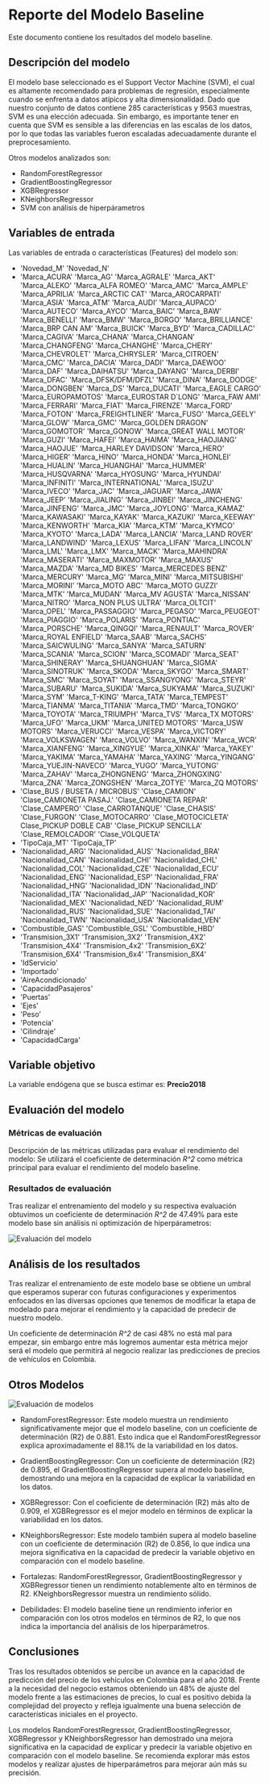 # Reporte del Modelo Baseline

Este documento contiene los resultados del modelo baseline.

## Descripción del modelo

El modelo base seleccionado es el Support Vector Machine (SVM), el cual es altamente recomendado para problemas de regresión, especialmente cuando se enfrenta a datos atípicos y alta dimensionalidad. Dado que nuestro conjunto de datos contiene 285 características y 9563 muestras, SVM es una elección adecuada. Sin embargo, es importante tener en cuenta que SVM es sensible a las diferencias en las escalas de los datos, por lo que todas las variables fueron escaladas adecuadamente durante el preprocesamiento.

Otros modelos analizados son:

* RandomForestRegressor
* GradientBoostingRegressor
* XGBRegressor
* KNeighborsRegressor
* SVM con análisis de hiperpárametros

## Variables de entrada

Las variables de entrada o características (Features) del modelo son:

* 'Novedad_M' 'Novedad_N'
* 'Marca_ACURA' 'Marca_AG' 'Marca_AGRALE' 'Marca_AKT' 'Marca_ALEKO' 'Marca_ALFA ROMEO' 'Marca_AMC' 'Marca_AMPLE' 'Marca_APRILIA' 'Marca_ARCTIC CAT' 'Marca_AROCARPATI' 'Marca_ASIA' 'Marca_ATM' 'Marca_AUDI' 'Marca_AUPACO' 'Marca_AUTECO' 'Marca_AYCO' 'Marca_BAIC' 'Marca_BAW' 'Marca_BENELLI' 'Marca_BMW' 'Marca_BORGO' 'Marca_BRILLIANCE' 'Marca_BRP CAN AM' 'Marca_BUICK' 'Marca_BYD' 'Marca_CADILLAC' 'Marca_CAGIVA' 'Marca_CHANA' 'Marca_CHANGAN' 'Marca_CHANGFENG' 'Marca_CHANGHE' 'Marca_CHERY' 'Marca_CHEVROLET' 'Marca_CHRYSLER' 'Marca_CITROEN' 'Marca_CMC' 'Marca_DACIA' 'Marca_DADI' 'Marca_DAEWOO' 'Marca_DAF' 'Marca_DAIHATSU' 'Marca_DAYANG' 'Marca_DERBI' 'Marca_DFAC' 'Marca_DFSK/DFM/DFZL' 'Marca_DINA' 'Marca_DODGE' 'Marca_DONGBEN' 'Marca_DS' 'Marca_DUCATI' 'Marca_EAGLE CARGO' 'Marca_EUROPAMOTOS' 'Marca_EUROSTAR D`LONG' 'Marca_FAW AMI' 'Marca_FERRARI' 'Marca_FIAT' 'Marca_FIRENZE' 'Marca_FORD' 'Marca_FOTON' 'Marca_FREIGHTLINER' 'Marca_FUSO' 'Marca_GEELY' 'Marca_GLOW' 'Marca_GMC' 'Marca_GOLDEN DRAGON' 'Marca_GOMOTOR' 'Marca_GONOW' 'Marca_GREAT WALL MOTOR' 'Marca_GUZI' 'Marca_HAFEI' 'Marca_HAIMA' 'Marca_HAOJIANG' 'Marca_HAOJUE' 'Marca_HARLEY DAVIDSON' 'Marca_HERO' 'Marca_HIGER' 'Marca_HINO' 'Marca_HONDA' 'Marca_HONLEI' 'Marca_HUALIN' 'Marca_HUANGHAI' 'Marca_HUMMER' 'Marca_HUSQVARNA' 'Marca_HYOSUNG' 'Marca_HYUNDAI' 'Marca_INFINITI' 'Marca_INTERNATIONAL' 'Marca_ISUZU' 'Marca_IVECO' 'Marca_JAC' 'Marca_JAGUAR' 'Marca_JAWA' 'Marca_JEEP' 'Marca_JIALING' 'Marca_JINBEI' 'Marca_JINCHENG' 'Marca_JINFENG' 'Marca_JMC' 'Marca_JOYLONG' 'Marca_KAMAZ' 'Marca_KAWASAKI' 'Marca_KAYAK' 'Marca_KAZUKI' 'Marca_KEEWAY' 'Marca_KENWORTH' 'Marca_KIA' 'Marca_KTM' 'Marca_KYMCO' 'Marca_KYOTO' 'Marca_LADA' 'Marca_LANCIA' 'Marca_LAND ROVER' 'Marca_LANDWIND' 'Marca_LEXUS' 'Marca_LIFAN' 'Marca_LINCOLN' 'Marca_LML' 'Marca_LMX' 'Marca_MACK' 'Marca_MAHINDRA' 'Marca_MASERATI' 'Marca_MAXMOTOR' 'Marca_MAXUS' 'Marca_MAZDA' 'Marca_MD BIKES' 'Marca_MERCEDES BENZ' 'Marca_MERCURY' 'Marca_MG' 'Marca_MINI' 'Marca_MITSUBISHI' 'Marca_MORINI' 'Marca_MOTO ABC' 'Marca_MOTO GUZZI' 'Marca_MTK' 'Marca_MUDAN' 'Marca_MV AGUSTA' 'Marca_NISSAN' 'Marca_NITRO' 'Marca_NON PLUS ULTRA' 'Marca_OLTCIT' 'Marca_OPEL' 'Marca_PASSAGGIO' 'Marca_PEGASO' 'Marca_PEUGEOT' 'Marca_PIAGGIO' 'Marca_POLARIS' 'Marca_PONTIAC' 'Marca_PORSCHE' 'Marca_QINGQI' 'Marca_RENAULT' 'Marca_ROVER' 'Marca_ROYAL ENFIELD' 'Marca_SAAB' 'Marca_SACHS' 'Marca_SAICWULING' 'Marca_SANYA' 'Marca_SATURN' 'Marca_SCANIA' 'Marca_SCION' 'Marca_SCOMADI' 'Marca_SEAT' 'Marca_SHINERAY' 'Marca_SHUANGHUAN' 'Marca_SIGMA' 'Marca_SINOTRUK' 'Marca_SKODA' 'Marca_SKYGO' 'Marca_SMART' 'Marca_SMC' 'Marca_SOYAT' 'Marca_SSANGYONG' 'Marca_STEYR' 'Marca_SUBARU' 'Marca_SUKIDA' 'Marca_SUKYAMA' 'Marca_SUZUKI' 'Marca_SYM' 'Marca_T-KING' 'Marca_TATA' 'Marca_TEMPEST' 'Marca_TIANMA' 'Marca_TITANIA' 'Marca_TMD' 'Marca_TONGKO' 'Marca_TOYOTA' 'Marca_TRIUMPH' 'Marca_TVS' 'Marca_TX MOTORS' 'Marca_UFO' 'Marca_UKM' 'Marca_UNITED MOTORS' 'Marca_USW MOTORS' 'Marca_VERUCCI' 'Marca_VESPA' 'Marca_VICTORY' 'Marca_VOLKSWAGEN' 'Marca_VOLVO' 'Marca_WANXIN' 'Marca_WCR' 'Marca_XIANFENG' 'Marca_XINGYUE' 'Marca_XINKAI' 'Marca_YAKEY' 'Marca_YAKIMA' 'Marca_YAMAHA' 'Marca_YAXING' 'Marca_YINGANG' 'Marca_YUEJIN-NAVECO' 'Marca_YUGO' 'Marca_YUTONG' 'Marca_ZAHAV' 'Marca_ZHONGNENG' 'Marca_ZHONGXING' 'Marca_ZNA' 'Marca_ZONGSHEN' 'Marca_ZOTYE' 'Marca_ZQ MOTORS'
* 'Clase_BUS / BUSETA / MICROBUS' 'Clase_CAMION' 'Clase_CAMIONETA PASAJ.' 'Clase_CAMIONETA REPAR' 'Clase_CAMPERO' 'Clase_CARROTANQUE' 'Clase_CHASIS' 'Clase_FURGON' 'Clase_MOTOCARRO' 'Clase_MOTOCICLETA' Clase_PICKUP DOBLE CAB' 'Clase_PICKUP SENCILLA' 'Clase_REMOLCADOR' 'Clase_VOLQUETA'
* 'TipoCaja_MT' 'TipoCaja_TP'
* 'Nacionalidad_ARG' 'Nacionalidad_AUS' 'Nacionalidad_BRA' 'Nacionalidad_CAN' 'Nacionalidad_CHI' 'Nacionalidad_CHL' 'Nacionalidad_COL' 'Nacionalidad_CZE' 'Nacionalidad_ECU' 'Nacionalidad_ENG' 'Nacionalidad_ESP' 'Nacionalidad_FRA' 'Nacionalidad_HNG' 'Nacionalidad_IDN' 'Nacionalidad_IND' 'Nacionalidad_ITA' 'Nacionalidad_JAP' 'Nacionalidad_KOR' 'Nacionalidad_MEX' 'Nacionalidad_NED' 'Nacionalidad_RUM' 'Nacionalidad_RUS' 'Nacionalidad_SUE' 'Nacionalidad_TAI' 'Nacionalidad_TWN' 'Nacionalidad_USA' 'Nacionalidad_VEN'
* 'Combustible_GAS' 'Combustible_GSL' 'Combustible_HBD'
* 'Transmision_3X1' 'Transmision_3X2' 'Transmision_4X2' 'Transmision_4X4' 'Transmision_4x2' 'Transmision_6X2' 'Transmision_6X4' 'Transmision_6x4' 'Transmision_8X4'
* 'IdServicio'
* 'Importado'
* 'AireAcondicionado'
* 'CapacidadPasajeros'
* 'Puertas'
* 'Ejes'
* 'Peso'
* 'Potencia'
* 'Cilindraje'
* 'CapacidadCarga'

## Variable objetivo

La variable endógena que se busca estimar es: **Precio2018**

## Evaluación del modelo

### Métricas de evaluación

Descripción de las métricas utilizadas para evaluar el rendimiento del modelo: Se utilizará el coeficiente de determinación *R^2* como métrica principal para evaluar el rendimiento del modelo baseline.

### Resultados de evaluación

Tras realizar el entrenamiento del modelo y su respectiva evaluación obtuvimos un coeficiente de determinación *R^2* de 47.49% para este modelo base sin análisis ni optimización de hiperpárametros:

![Evaluación del modelo](image.png)

## Análisis de los resultados

Tras realizar el entrenamiento de este modelo base se obtiene un umbral que esperamos superar con futuras configuraciones y experimentos enfocados en las diversas opciones que tenemos de modificar la etapa de modelado para mejorar el rendimiento y la capacidad de predecir de nuestro modelo.

Un coeficiente de determinación *R^2* de casi 48% no está mal para empezar, sin embargo entre más logremos aumentar esta métrica mejor será el modelo que permitirá al negocio realizar las predicciones de precios de vehículos en Colombia.

## Otros Modelos

![Evaluación de modelos](modelos_r2.png)

* RandomForestRegressor: Este modelo muestra un rendimiento significativamente mejor que el modelo baseline, con un coeficiente de determinación (R2) de 0.881. Esto indica que el RandomForestRegressor explica aproximadamente el 88.1% de la variabilidad en los datos.
* GradientBoostingRegressor: Con un coeficiente de determinación (R2) de 0.895, el GradientBoostingRegressor supera al modelo baseline, demostrando una mejora en la capacidad de explicar la variabilidad en los datos.
* XGBRegressor: Con el coeficiente de determinación (R2) más alto de 0.909, el XGBRegressor es el mejor modelo en términos de explicar la variabilidad en los datos.
* KNeighborsRegressor: Este modelo también supera al modelo baseline con un coeficiente de determinación (R2) de 0.856, lo que indica una mejora significativa en la capacidad de predecir la variable objetivo en comparación con el modelo baseline.

* Fortalezas:
RandomForestRegressor, GradientBoostingRegressor y XGBRegressor tienen un rendimiento notablemente alto en términos de R2.
KNeighborsRegressor muestra un rendimiento sólido.

* Debilidades:
El modelo baseline tiene un rendimiento inferior en comparación con los otros modelos en términos de R2, lo que nos indica la importancia del análisis de los hiperparámetros.

## Conclusiones

Tras los resultados obtenidos se percibe un avance en la capacidad de predicción del precio de los vehículos en Colombia para el año 2018. Frente a la necesidad del negocio estamos obteniendo un 48% de ajuste del modelo frente a las estimaciones de precios, lo cual es positivo debida la complejidad del proyecto y refleja igualmente una buena selección de características iniciales en el proyecto.

Los modelos RandomForestRegressor, GradientBoostingRegressor, XGBRegressor y KNeighborsRegressor han demostrado una mejora significativa en la capacidad de explicar y predecir la variable objetivo en comparación con el modelo baseline. Se recomienda explorar más estos modelos y realizar ajustes de hiperparámetros para mejorar aún más su precisión.
